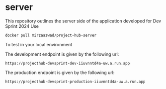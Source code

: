 # server
This repository outlines the server side of the application developed for Dev Sprint 2024
Use
```
docker pull mirzaazwad/project-hub-server
```
To test in your local environment

The development endpoint is given by the following url:
```
https://projecthub-devsprint-dev-iiuvnntd4a-uw.a.run.app
```

The production endpoint is given by the following url:
```
https://projecthub-devsprint-production-iiuvnntd4a-uw.a.run.app
```
